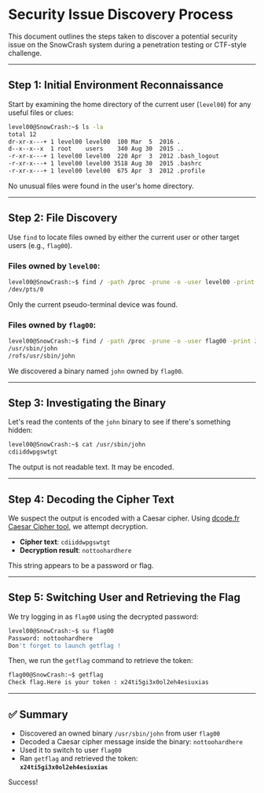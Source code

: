 # Security Issue Discovery Process

This document outlines the steps taken to discover a potential security issue on the SnowCrash system during a penetration testing or CTF-style challenge.

---

## Step 1: Initial Environment Reconnaissance

Start by examining the home directory of the current user (`level00`) for any useful files or clues:

```bash
level00@SnowCrash:~$ ls -la
total 12
dr-xr-x---+ 1 level00 level00  100 Mar  5  2016 .
d--x--x--x  1 root    users    340 Aug 30  2015 ..
-r-xr-x---+ 1 level00 level00  220 Apr  3  2012 .bash_logout
-r-xr-x---+ 1 level00 level00 3518 Aug 30  2015 .bashrc
-r-xr-x---+ 1 level00 level00  675 Apr  3  2012 .profile
```

No unusual files were found in the user's home directory.

---

## Step 2: File Discovery

Use `find` to locate files owned by either the current user or other target users (e.g., `flag00`).

### Files owned by `level00`:

```bash
level00@SnowCrash:~$ find / -path /proc -prune -o -user level00 -print 2> /dev/null
/dev/pts/0
```

Only the current pseudo-terminal device was found.

### Files owned by `flag00`:

```bash
level00@SnowCrash:~$ find / -path /proc -prune -o -user flag00 -print 2> /dev/null
/usr/sbin/john
/rofs/usr/sbin/john
```

We discovered a binary named `john` owned by `flag00`.

---

## Step 3: Investigating the Binary

Let's read the contents of the `john` binary to see if there's something hidden:

```bash
level00@SnowCrash:~$ cat /usr/sbin/john
cdiiddwpgswtgt
```

The output is not readable text. It may be encoded.

---

## Step 4: Decoding the Cipher Text

We suspect the output is encoded with a Caesar cipher. Using [dcode.fr Caesar Cipher tool](https://www.dcode.fr/caesar-cipher), we attempt decryption.

- **Cipher text**: `cdiiddwpgswtgt`
- **Decryption result**: `nottoohardhere`

This string appears to be a password or flag.

---

## Step 5: Switching User and Retrieving the Flag

We try logging in as `flag00` using the decrypted password:

```bash
level00@SnowCrash:~$ su flag00
Password: nottoohardhere
Don't forget to launch getflag !
```

Then, we run the `getflag` command to retrieve the token:

```bash
flag00@SnowCrash:~$ getflag
Check flag.Here is your token : x24ti5gi3x0ol2eh4esiuxias
```

---

## ✅ Summary

- Discovered an owned binary `/usr/sbin/john` from user `flag00`
- Decoded a Caesar cipher message inside the binary: `nottoohardhere`
- Used it to switch to user `flag00`
- Ran `getflag` and retrieved the token:  
  **`x24ti5gi3x0ol2eh4esiuxias`**

Success!
